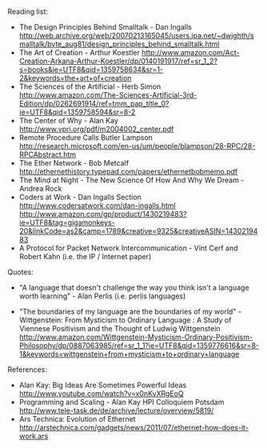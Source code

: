 Reading list:

- The Design Principles Behind Smalltalk - Dan Ingalls
  http://web.archive.org/web/20070213165045/users.ipa.net/~dwighth/smalltalk/byte_aug81/design_principles_behind_smalltalk.html
- The Art of Creation - Arthur Koestler
  http://www.amazon.com/Act-Creation-Arkana-Arthur-Koestler/dp/0140191917/ref=sr_1_2?s=books&ie=UTF8&qid=1359758634&sr=1-2&keywords=the+art+of+creation
- The Sciences of the Artificial - Herb Simon
  http://www.amazon.com/The-Sciences-Artificial-3rd-Edition/dp/0262691914/ref=tmm_pap_title_0?ie=UTF8&qid=1359758594&sr=8-2
- The Center of Why - Alan Kay
  http://www.vpri.org/pdf/m2004002_center.pdf
- Remote Procedure Calls Butler Lampson
  http://research.microsoft.com/en-us/um/people/blampson/28-RPC/28-RPCAbstract.htm
- The Ether Network - Bob Metcalf
  http://ethernethistory.typepad.com/papers/ethernetbobmemo.pdf
- The Mind at Night - The New Science Of How And Why We Dream - Andrea Rock
- Coders at Work - Dan Ingalls Section
  http://www.codersatwork.com/dan-ingalls.html
  http://www.amazon.com/gp/product/1430219483?ie=UTF8&tag=gigamonkeys-20&linkCode=as2&camp=1789&creative=9325&creativeASIN=1430219483
- A Protocol for Packet Network Intercommunication - Vint Cerf and
Robert Kahn (i.e. the IP / Internet paper)


Quotes:

- "A language that doesn't challenge the way you think isn't a language
worth learning" - Alan Perlis (i.e. perlis languages)

- "The boundaries of my language are the boundaries of my world" - Wittgenstein: From Mysticism to Ordinary Language : A Study of Viennese Positivism and the Thought of Ludwig Wittgenstein
  http://www.amazon.com/Wittgenstein-Mysticism-Ordinary-Positivism-Philosophy/dp/0887063985/ref=sr_1_1?ie=UTF8&qid=1359776616&sr=8-1&keywords=wittgenstein+from+mysticism+to+ordinary+language

References:
- Alan Kay: Big Ideas Are Sometimes Powerful Ideas
  http://www.youtube.com/watch?v=x0nKvXRgEoQ
- Programming and Scaling - Alan Kay HPI Colloquiem Potsdam
  http://www.tele-task.de/de/archive/lecture/overview/5819/
- Ars Technica: Evolution of Ethernet
  http://arstechnica.com/gadgets/news/2011/07/ethernet-how-does-it-work.ars
